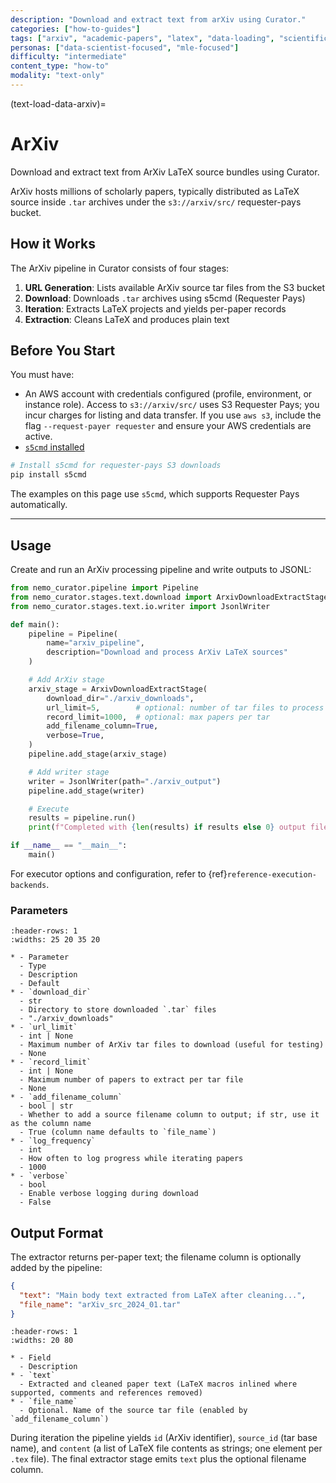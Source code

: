 ```yaml
---
description: "Download and extract text from arXiv using Curator."
categories: ["how-to-guides"]
tags: ["arxiv", "academic-papers", "latex", "data-loading", "scientific-data"]
personas: ["data-scientist-focused", "mle-focused"]
difficulty: "intermediate"
content_type: "how-to"
modality: "text-only"
---
```


(text-load-data-arxiv)=

# ArXiv

Download and extract text from ArXiv LaTeX source bundles using Curator.

ArXiv hosts millions of scholarly papers, typically distributed as LaTeX source inside `.tar` archives under the `s3://arxiv/src/` requester-pays bucket.

## How it Works

The ArXiv pipeline in Curator consists of four stages:

1. **URL Generation**: Lists available ArXiv source tar files from the S3 bucket
2. **Download**: Downloads `.tar` archives using s5cmd (Requester Pays)
3. **Iteration**: Extracts LaTeX projects and yields per-paper records
4. **Extraction**: Cleans LaTeX and produces plain text

## Before You Start

You must have:

- An AWS account with credentials configured (profile, environment, or instance role). Access to `s3://arxiv/src/` uses S3 Requester Pays; you incur charges for listing and data transfer. If you use `aws s3`, include the flag `--request-payer requester` and ensure your AWS credentials are active.
- [`s5cmd` installed](https://github.com/peak/s5cmd)

```bash
# Install s5cmd for requester-pays S3 downloads
pip install s5cmd
```

The examples on this page use `s5cmd`, which supports Requester Pays automatically.

---

## Usage

Create and run an ArXiv processing pipeline and write outputs to JSONL:

```python
from nemo_curator.pipeline import Pipeline
from nemo_curator.stages.text.download import ArxivDownloadExtractStage
from nemo_curator.stages.text.io.writer import JsonlWriter

def main():
    pipeline = Pipeline(
        name="arxiv_pipeline",
        description="Download and process ArXiv LaTeX sources"
    )

    # Add ArXiv stage
    arxiv_stage = ArxivDownloadExtractStage(
        download_dir="./arxiv_downloads",
        url_limit=5,        # optional: number of tar files to process
        record_limit=1000,  # optional: max papers per tar
        add_filename_column=True,
        verbose=True,
    )
    pipeline.add_stage(arxiv_stage)

    # Add writer stage
    writer = JsonlWriter(path="./arxiv_output")
    pipeline.add_stage(writer)

    # Execute
    results = pipeline.run()
    print(f"Completed with {len(results) if results else 0} output files")

if __name__ == "__main__":
    main()
```

For executor options and configuration, refer to {ref}`reference-execution-backends`.

### Parameters

```{list-table} ArxivDownloadExtractStage Parameters
:header-rows: 1
:widths: 25 20 35 20

* - Parameter
  - Type
  - Description
  - Default
* - `download_dir`
  - str
  - Directory to store downloaded `.tar` files
  - "./arxiv_downloads"
* - `url_limit`
  - int | None
  - Maximum number of ArXiv tar files to download (useful for testing)
  - None
* - `record_limit`
  - int | None
  - Maximum number of papers to extract per tar file
  - None
* - `add_filename_column`
  - bool | str
  - Whether to add a source filename column to output; if str, use it as the column name
  - True (column name defaults to `file_name`)
* - `log_frequency`
  - int
  - How often to log progress while iterating papers
  - 1000
* - `verbose`
  - bool
  - Enable verbose logging during download
  - False
```

## Output Format

The extractor returns per-paper text; the filename column is optionally added by the pipeline:

```json
{
  "text": "Main body text extracted from LaTeX after cleaning...",
  "file_name": "arXiv_src_2024_01.tar"
}
```

```{list-table} Output Fields
:header-rows: 1
:widths: 20 80

* - Field
  - Description
* - `text`
  - Extracted and cleaned paper text (LaTeX macros inlined where supported, comments and references removed)
* - `file_name`
  - Optional. Name of the source tar file (enabled by `add_filename_column`)
```

During iteration the pipeline yields `id` (ArXiv identifier), `source_id` (tar base name), and `content` (a list of LaTeX file contents as strings; one element per `.tex` file). The final extractor stage emits `text` plus the optional filename column.
